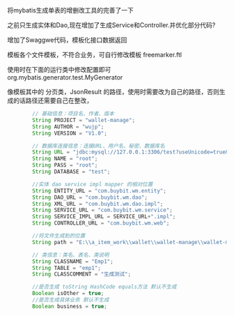 将mybatis生成单表的增删改工具的完善了一下

之前只生成实体和Dao,现在增加了生成Service和Controller.并优化部分代码?

增加了Swaggwe代码，模板化接口数据返回

模板各个文件模板，不符合业务，可自行修改模板 freemarker.ftl

使用时在下面的运行类中修改配置即可
org.mybatis.generator.test.MyGenerator

像模板其中的 分页类，JsonResult 的路径，使用时需要改为自己的路径，否则生成的话路径还需要自己在整改，
	

``` java
		// 基础信息：项目名、作者、版本
		String PROJECT = "wallet-manage";
		String AUTHOR = "wujp";
		String VERSION = "V1.0";

		// 数据库连接信息：连接URL、用户名、秘密、数据库名
		String URL = "jdbc:mysql://127.0.0.1:3306/test?useUnicode=true&characterEncoding=utf-8&autoReconnect=true&failOverReadOnly=false&useSSL=true&serverTimezone=UTC";
		String NAME = "root";
		String PASS = "root";
		String DATABASE = "test";

		//实体 dao service impl mapper 的相对位置
		String ENTITY_URL = "com.buybit.wm.entity";
		String DAO_URL = "com.buybit.wm.dao";
		String XML_URL = "com.buybit.wm.dao.impl";
		String SERVICE_URL = "com.buybit.wm.service";
		String SERVICE_IMPL_URL = SERVICE_URL+".impl";
		String CONTROLLER_URL = "com.buybit.wm.web";

		//将文件生成到的位置
		String path = "E:\\a_item_work\\wallet\\wallet-manage\\wallet-manage-web";

		// 类信息：类名、表名、类说明
		String CLASSNAME = "Emp1";
		String TABLE = "emp1";
		String CLASSCOMMENT = "生成测试";

		//是否生成 toString HashCode equals方法 默认不生成
		Boolean isOther = true;
		//是否生成具体业务 默认不生成
		Boolean business = true;
```
